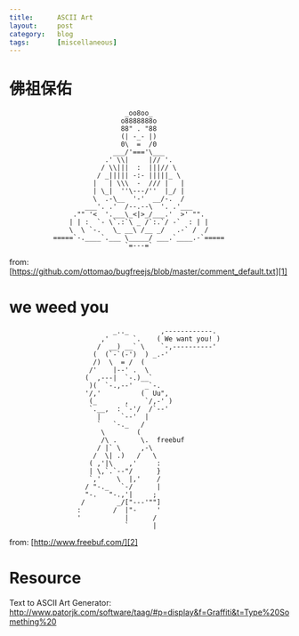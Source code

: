 ```yaml
---
title:      ASCII Art
layout:     post
category:   blog
tags:       [miscellaneous]
---
```


# 佛祖保佑

                                 _oo8oo_
                                o8888888o
                                88" . "88
                                (| -_- |)
                                0\  =  /0
                              ___/'==='\___
                            .' \\|     |// '.
                           / \\|||  :  |||// \
                          / _||||| -:- |||||_ \
                         |   | \\\  -  /// |   |
                         | \_|  ''\---/''  |_/ |
                         \  .-\__  '-'  __/-.  /
                       ___'. .'  /--.--\  '. .'___
                    ."" '<  '.___\_<|>_/___.'  >' "".
                   | | :  `- \`.:`\ _ /`:.`/ -`  : | |
                   \  \ `-.   \_ __\ /__ _/   .-` /  /
               =====`-.____`.___ \_____/ ___.`____.-`=====
                                 `=---=`

from:  [https://github.com/ottomao/bugfreejs/blob/master/comment_default.txt][1]

# we weed you


                              _.._        ,------------.
                           ,'      `.    ( We want you! )
                          /  __) __` \    `-,----------'
                         (  (`-`(-')  ) _.-'
                         /)  \  = /  (
                        /'    |--' .  \
                       (  ,---|  `-.)__`
                        )(  `-.,--'   _`-.
                       '/,'          (  Uu",
                        (_       ,    `/,-' )
                        `.__,  : `-'/  /`--'
                          |     `--'  |
                          `   `-._   /
                           \        (
                           /\ .      \.  freebuf
                          / |` \     ,-\
                         /  \| .)   /   \
                        ( ,'|\    ,'     :
                        | \,`.`--"/      }
                        `,'    \  |,'    /
                       / "-._   `-/      |
                       "-.   "-.,'|     ;
                      /        _/["---'""]
                     :        /  |"-     '
                     '           |      /
                                 `      |

from: [http://www.freebuf.com/][2]


# Resource

Text to ASCII Art Generator: http://www.patorjk.com/software/taag/#p=display&f=Graffiti&t=Type%20Something%20





[1]:    https://github.com/ottomao/bugfreejs/blob/master/comment_default.txt
[2]:    http://www.freebuf.com/

